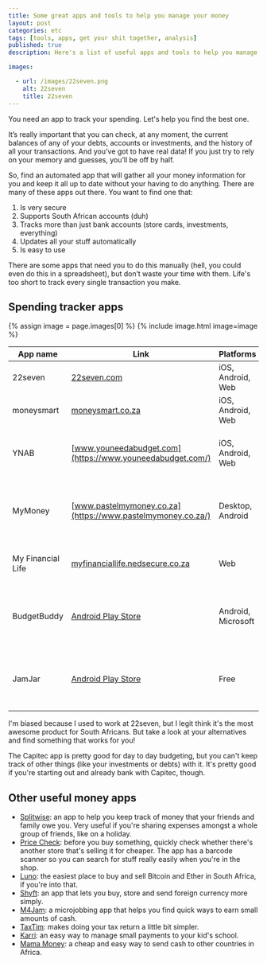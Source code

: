 ```yaml
---
title: Some great apps and tools to help you manage your money
layout: post
categories: etc
tags: [tools, apps, get your shit together, analysis]
published: true
description: Here's a list of useful apps and tools to help you manage your money in South Africa.

images:

  - url: /images/22seven.png
    alt: 22seven
    title: 22seven
---
```

You need an app to track your spending. Let's help you find the best one.
<!--more-->

It’s really important that you can check, at any moment, the current balances of any of your debts, accounts or investments, and the history of all your transactions. And you’ve got to have real data! If you just try to rely on your memory and guesses, you’ll be off by half.

So, find an automated app that will gather all your money information for you and keep it all up to date without your having to do anything. There are many of these apps out there. You want to find one that:
1. Is very secure
2. Supports South African accounts (duh)
3. Tracks more than just bank accounts (store cards, investments, everything)
4. Updates all your stuff automatically
5. Is easy to use

There are some apps that need you to do this manually (hell, you could even do this in a spreadsheet), but don’t waste your time with them. Life's too short to track every single transaction you make.

## Spending tracker apps

{% assign image = page.images[0] %}
{% include image.html image=image %}

| App name | Link | Platforms | Cost | Notes |
|---------------|-------------|------------------------|-------|----------------------------------|
| 22seven | [22seven.com](http://22seven.com/) | iOS, Android, Web | Free | You can also invest in the app. |
| moneysmart | [moneysmart.co.za](https://moneysmart.co.za/) | iOS, Android, Web | Free | Still in beta. |
| YNAB | [www.youneedabudget.com](https://www.youneedabudget.com/) | iOS, Android, Web | $6.99 a month | Supports most accounts around the world. |
| MyMoney | [www.pastelmymoney.co.za](https://www.pastelmymoney.co.za/) | Desktop, Android | R15 a month | There's a free version that doesn't update your accounts automatically. |
| My Financial Life | [myfinanciallife.nedsecure.co.za](https://myfinanciallife.nedsecure.co.za/) | Web | Free | From Nedbank, but anyone can use it. |
| BudgetBuddy | [Android Play Store](https://play.google.com/store/apps/details?id=com.deesoft.mobile.budgetnow&hl=en) | Android, Microsoft | Free | Works using the SMSes from your bank, so can only track spending. |
| JamJar | [Android Play Store](https://play.google.com/store/apps/details?id=za.co.visionsoft.jamjar&hl=en) | Free | Android | Works using the SMSes from your bank, so can only track spending. |

I'm biased because I used to work at 22seven, but I legit think it's the most awesome product for South Africans. But take a look at your alternatives and find something that works for you!

The Capitec app is pretty good for day to day budgeting, but you can't keep track of other things (like your investments or debts) with it. It's pretty good if you're starting out and already bank with Capitec, though.

## Other useful money apps
- [Splitwise](https://www.splitwise.com/): an app to help you keep track of money that your friends and family owe you. Very useful if you're sharing expenses amongst a whole group of friends, like on a holiday.
- [Price Check](https://www.pricecheck.co.za/): before you buy something, quickly check whether there's another store that's selling it for cheaper. The app has a barcode scanner so you can search for stuff really easily when you're in the shop.
- [Luno](https://www.luno.com/): the easiest place to buy and sell Bitcoin and Ether in South Africa, if you're into that.
- [Shyft](https://getshyft.co.za/): an app that lets you buy, store and send foreign currency more simply.
- [M4Jam](https://www.m4jam.com/earn-money/): a microjobbing app that helps you find quick ways to earn small amounts of cash.
- [TaxTim](https://www.taxtim.com/za/): makes doing your tax return a little bit simpler.
- [Karri](https://www.karri.co.za/): an easy way to manage small payments to your kid's school.
- [Mama Money](https://www.mamamoney.co.za/): a cheap and easy way to send cash to other countries in Africa.
